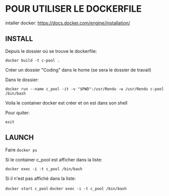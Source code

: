 # POUR UTILISER LE DOCKERFILE

intaller docker:
https://docs.docker.com/engine/installation/

## INSTALL

Depuis le dossier où se trouve le dockerfile:

```docker build -t c-pool .```

Créer un dossier "Coding" dans le home (se sera le dossier de travail)

Dans le dossier:

```docker run --name c_pool -it -v "$PWD":/usr/Rendu -w /usr/Rendu c-pool /bin/bash```

Voila le container docker est créer et on est dans son shell

Pour quiter:

```exit```

## LAUNCH

Faire
```docker ps```

Si le container c_pool est afficher dans la liste:

```docker exec -i -t c_pool /bin/bash```

Si il n'est pas affiché dans la liste:

```docker start c_pool```
```docker exec -i -t c_pool /bin/bash```
